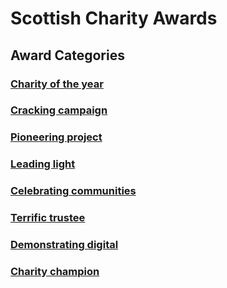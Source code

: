 # Scottish Charity Awards

## Award Categories

### [Charity of the year](charity-of-the-year.md)

### [Cracking campaign](cracking-campaign.md)

### [Pioneering project](pioneering-project.md)

### [Leading light](Leading-light.md)

### [Celebrating communities](celebrating-communities.md)

### [Terrific trustee](terrific-trustee.md)

### [Demonstrating digital](demonstrating-digital.md)

### [Charity champion](charity-champion.md)
